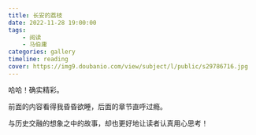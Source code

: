 ```yaml
---
title: 长安的荔枝
date: 2022-11-28 19:00:00
tags:
    - 阅读
    - 马伯庸
categories: gallery
timeline: reading
cover: https://img9.doubanio.com/view/subject/l/public/s29786716.jpg
---
```


哈哈！确实精彩。

前面的内容看得我昏昏欲睡，后面的章节直呼过瘾。

与历史交融的想象之中的故事，却也更好地让读者认真用心思考！
